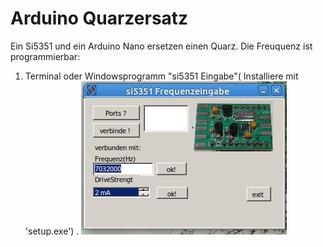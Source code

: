 
# Arduino Quarzersatz

Ein Si5351 und ein Arduino Nano ersetzen einen Quarz.
Die Freuquenz ist programmierbar:
1. Terminal 
oder
Windowsprogramm "si5351 Eingabe"( Installiere mit 'setup.exe') . 
![bild](https://github.com/dk2jk/arduino_quarzersatz/blob/master/windows%20programm.png)
 

